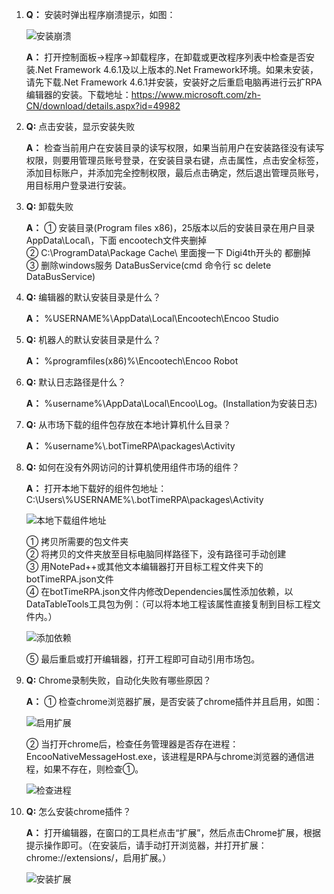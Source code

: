 1. **Q：** 安装时弹出程序崩溃提示，如图：

   ![安装崩溃](https://docimages.blob.core.chinacloudapi.cn/images/Studio/FAQ/installCollapse.png)

   **A：** 打开控制面板->程序->卸载程序，在卸载或更改程序列表中检查是否安装.Net Framework 4.6.1及以上版本的.Net Framework环境。如果未安装，请先下载.Net Framework 4.6.1并安装，安装好之后重启电脑再进行云扩RPA编辑器的安装。下载地址：<https://www.microsoft.com/zh-CN/download/details.aspx?id=49982>

2. **Q:** 点击安装，显示安装失败

   <!-- ![安装失败](https://docimages.blob.core.chinacloudapi.cn/images/Studio/FAQ/installationFailed.png) -->

   **A：** 检查当前用户在安装目录的读写权限，如果当前用户在安装路径没有读写权限，则要用管理员账号登录，在安装目录右键，点击属性，点击安全标签，添加目标账户，并添加完全控制权限，最后点击确定，然后退出管理员账号，用目标用户登录进行安装。

3. **Q:** 卸载失败

   **A：** ① 安装目录(Program files x86)，25版本以后的安装目录在用户目录AppData\Local\，下面 encootech文件夹删掉</br>
   ② C:\ProgramData\Package Cache\ 里面搜一下 Digi4th开头的 都删掉</br>
   ③ 删除windows服务 DataBusService(cmd 命令行 sc delete DataBusService)

4. **Q:** 编辑器的默认安装目录是什么？

   **A：** %USERNAME%\AppData\Local\Encootech\Encoo Studio

5. **Q:** 机器人的默认安装目录是什么？

   **A：** %programfiles(x86)%\Encootech\Encoo Robot

6. **Q:** 默认日志路径是什么？

   **A：** %username%\AppData\Local\Encoo\Log。(Installation为安装日志)

7. **Q:** 从市场下载的组件包存放在本地计算机什么目录？

   **A：** %username%\\.botTimeRPA\packages\Activity

8. **Q:** 如何在没有外网访问的计算机使用组件市场的组件？

   **A：** 打开本地下载好的组件包地址：C:\Users\\%USERNAME%\\.botTimeRPA\packages\Activity

   ![本地下载组件地址](https://docimages.blob.core.chinacloudapi.cn/images/Studio/FAQ/localActivitiesPosition.png)

   ① 拷贝所需要的包文件夹</br>
   ② 将拷贝的文件夹放至目标电脑同样路径下，没有路径可手动创建</br>
   ③ 用NotePad++或其他文本编辑器打开目标工程文件夹下的botTimeRPA.json文件</br>
   ④ 在botTimeRPA.json文件内修改Dependencies属性添加依赖，以DataTableTools工具包为例：（可以将本地工程该属性直接复制到目标工程文件内。）

   ![添加依赖](https://docimages.blob.core.chinacloudapi.cn/images/Studio/FAQ/addDependence.png)

   ⑤ 最后重启或打开编辑器，打开工程即可自动引用市场包。

9. **Q:** Chrome录制失败，自动化失败有哪些原因？

   **A：** ① 检查chrome浏览器扩展，是否安装了chrome插件并且启用，如图：

   ![启用扩展](https://docimages.blob.core.chinacloudapi.cn/images/Studio/FAQ/googleExtension.png)

   ② 当打开chrome后，检查任务管理器是否存在进程：EncooNativeMessageHost.exe，该进程是RPA与chrome浏览器的通信进程，如果不存在，则检查①。

   ![检查进程](https://docimages.blob.core.chinacloudapi.cn/images/Studio/FAQ/taskManager.png)


10. **Q:** 怎么安装chrome插件？

    **A：** 打开编辑器，在窗口的工具栏点击“扩展”，然后点击Chrome扩展，根据提示操作即可。（在安装后，请手动打开浏览器，并打开扩展：chrome://extensions/，启用扩展。）

    ![安装扩展](https://docimages.blob.core.chinacloudapi.cn/images/Studio/FAQ/installExtension.png)

